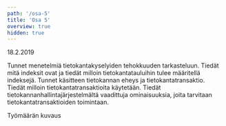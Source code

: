 ```yaml
---
path: '/osa-5'
title: 'Osa 5'
overview: true
hidden: true
---
```


<deadline>18.2.2019</deadline>


Tunnet menetelmiä tietokantakyselyiden tehokkuuden tarkasteluun. Tiedät mitä indeksit ovat ja tiedät milloin tietokantatauluihin tulee määritellä indeksejä. Tunnet käsitteen tietokannan eheys ja tietokantatransaktio. Tiedät milloin tietokantatransaktioita käytetään. Tiedät tietokannanhallintajärjestelmältä vaadittuja ominaisuuksia, joita tarvitaan tietokantatransaktioiden toimintaan.


<please-login></please-login>

<pages-in-this-section></pages-in-this-section>


Työmäärän kuvaus


<exercises-in-this-section></exercises-in-this-section>
